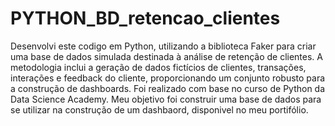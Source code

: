 # PYTHON_BD_retencao_clientes
Desenvolvi este codigo em Python, utilizando a biblioteca Faker para criar uma base de dados simulada destinada à análise de retenção de clientes. A metodologia inclui a geração de dados fictícios de clientes, transações, interações e feedback do cliente, proporcionando um conjunto robusto para a construção de dashboards. Foi realizado com base no curso de Python da Data Science Academy. Meu objetivo foi construir uma base de dados para se utilizar na construção de um dashbaord, disponivel no meu portifólio.
